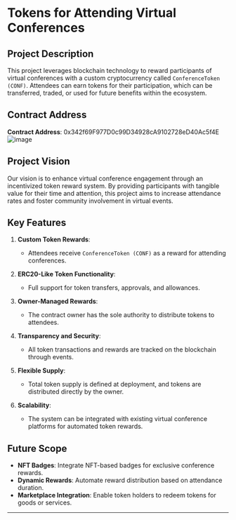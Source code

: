 # Tokens for Attending Virtual Conferences

## Project Description
This project leverages blockchain technology to reward participants of virtual conferences with a custom cryptocurrency called `ConferenceToken (CONF)`. Attendees can earn tokens for their participation, which can be transferred, traded, or used for future benefits within the ecosystem.

## Contract Address
**Contract Address**: 
0x342f69F977D0c99D34928cA9102728eD40Ac5f4E
![image](https://github.com/user-attachments/assets/0305fa5a-f9b7-41bf-938f-b0069ef20286)




## Project Vision
Our vision is to enhance virtual conference engagement through an incentivized token reward system. By providing participants with tangible value for their time and attention, this project aims to increase attendance rates and foster community involvement in virtual events.

## Key Features

1. **Custom Token Rewards**:
   - Attendees receive `ConferenceToken (CONF)` as a reward for attending conferences.

2. **ERC20-Like Token Functionality**:
   - Full support for token transfers, approvals, and allowances.

3. **Owner-Managed Rewards**:
   - The contract owner has the sole authority to distribute tokens to attendees.

4. **Transparency and Security**:
   - All token transactions and rewards are tracked on the blockchain through events.

5. **Flexible Supply**:
   - Total token supply is defined at deployment, and tokens are distributed directly by the owner.

6. **Scalability**:
   - The system can be integrated with existing virtual conference platforms for automated token rewards.

## Future Scope
- **NFT Badges**: Integrate NFT-based badges for exclusive conference rewards.
- **Dynamic Rewards**: Automate reward distribution based on attendance duration.
- **Marketplace Integration**: Enable token holders to redeem tokens for goods or services.
---

